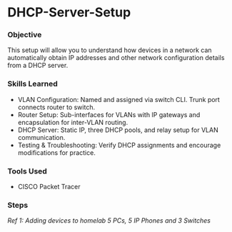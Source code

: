 # DHCP-Server-Setup

### Objective

This setup will allow you to understand how devices in a network can automatically obtain IP addresses and other network configuration details from a DHCP server.

### Skills Learned

- VLAN Configuration: Named and assigned via switch CLI. Trunk port connects router to switch.
- Router Setup: Sub-interfaces for VLANs with IP gateways and encapsulation for inter-VLAN routing.
- DHCP Server: Static IP, three DHCP pools, and relay setup for VLAN communication.
- Testing & Troubleshooting: Verify DHCP assignments and encourage modifications for practice.

### Tools Used

- CISCO Packet Tracer

### Steps

*Ref 1: Adding devices to homelab 5 PCs, 5 IP Phones and 3 Switches*

